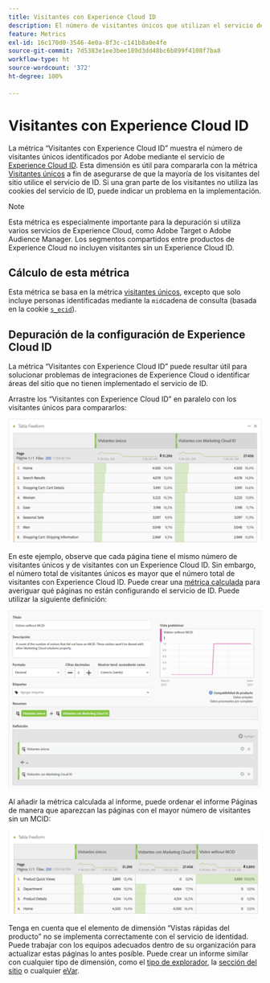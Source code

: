 ```yaml
---
title: Visitantes con Experience Cloud ID
description: El número de visitantes únicos que utilizan el servicio de Adobe Experience Cloud ID.
feature: Metrics
exl-id: 16c170d0-3546-4e0a-8f3c-c141b8a0e4fe
source-git-commit: 7d5383e1ee3bee189d3dd48bc6b899f4108f7ba8
workflow-type: ht
source-wordcount: '372'
ht-degree: 100%

---
```


# Visitantes con Experience Cloud ID

La métrica “Visitantes con Experience Cloud ID” muestra el número de visitantes únicos identificados por Adobe mediante el servicio de [Experience Cloud ID](https://experienceleague.adobe.com/docs/id-service/using/home.html?lang=es). Esta dimensión es útil para compararla con la métrica [Visitantes únicos](unique-visitors.md) a fin de asegurarse de que la mayoría de los visitantes del sitio utilice el servicio de ID. Si una gran parte de los visitantes no utiliza las cookies del servicio de ID, puede indicar un problema en la implementación.

>[!NOTE]
>
>Esta métrica es especialmente importante para la depuración si utiliza varios servicios de Experience Cloud, como Adobe Target o Adobe Audience Manager. Los segmentos compartidos entre productos de Experience Cloud no incluyen visitantes sin un Experience Cloud ID.

## Cálculo de esta métrica

Esta métrica se basa en la métrica [visitantes únicos](unique-visitors.md), excepto que solo incluye personas identificadas mediante la `mid`cadena de consulta (basada en la cookie [`s_ecid`](https://experienceleague.adobe.com/docs/core-services/interface/ec-cookies/cookies-analytics.html?lang=es)).

## Depuración de la configuración de Experience Cloud ID

La métrica “Visitantes con Experience Cloud ID” puede resultar útil para solucionar problemas de integraciones de Experience Cloud o identificar áreas del sitio que no tienen implementado el servicio de ID.

Arrastre los “Visitantes con Experience Cloud ID” en paralelo con los visitantes únicos para compararlos:

![Comparación de visitantes únicos](assets/metric-mcvid1.png)

En este ejemplo, observe que cada página tiene el mismo número de visitantes únicos y de visitantes con un Experience Cloud ID. Sin embargo, el número total de visitantes únicos es mayor que el número total de visitantes con Experience Cloud ID. Puede crear una [métrica calculada](../c-calcmetrics/cm-overview.md) para averiguar qué páginas no están configurando el servicio de ID. Puede utilizar la siguiente definición:

![Definición de métrica calculada](assets/metric-mcvid2.png)

Al añadir la métrica calculada al informe, puede ordenar el informe Páginas de manera que aparezcan las páginas con el mayor número de visitantes sin un MCID:

![Páginas sin servicio de ID](assets/metric-mcvid3.png)

Tenga en cuenta que el elemento de dimensión “Vistas rápidas del producto” no se implementa correctamente con el servicio de identidad. Puede trabajar con los equipos adecuados dentro de su organización para actualizar estas páginas lo antes posible. Puede crear un informe similar con cualquier tipo de dimensión, como el [tipo de explorador](../dimensions/browser-type.md), la [sección del sitio](../dimensions/site-section.md) o cualquier [eVar](../dimensions/evar.md).
